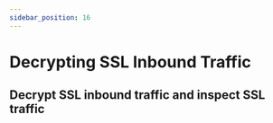 ```yaml
---
sidebar_position: 16
---
```


# Decrypting SSL Inbound Traffic

## Decrypt SSL inbound traffic and inspect SSL traffic